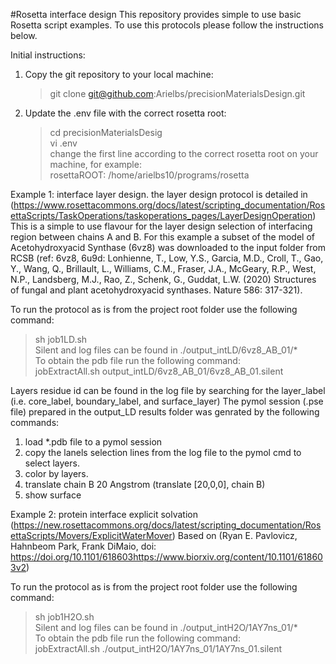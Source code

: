 #Rosetta interface design 
This repository provides simple to use basic Rosetta script examples. To use this protocols please follow the instructions below. 

Initial instructions:<br/>
1. Copy the git repository to your local machine:<br/>
	> git clone git@github.com:Arielbs/precisionMaterialsDesign.git <br/>
2. Update the .env file with the correct rosetta root:<br/>
	> cd precisionMaterialsDesig <br/>
	> vi .env <br/>
change the first line according to the correct rosetta root on your machine, for example: <br/>
  rosettaROOT: /home/arielbs10/programs/rosetta <br/>

Example 1: interface layer design. the layer design protocol is detailed in (https://www.rosettacommons.org/docs/latest/scripting_documentation/RosettaScripts/TaskOperations/taskoperations_pages/LayerDesignOperation) 
This is a simple to use flavour for the layer design selection of interfacing region between chains A and B. 
For this example a subset of the model of Acetohydroxyacid Synthase (6vz8) was downloaded to the input folder from RCSB (ref: 6vz8, 6u9d: Lonhienne, T., Low, Y.S., Garcia, M.D., Croll, T., Gao, Y., Wang, Q., Brillault, L., Williams, C.M., Fraser, J.A., McGeary, R.P., West, N.P., Landsberg, M.J., Rao, Z., Schenk, G., Guddat, L.W. (2020) Structures of fungal and plant acetohydroxyacid synthases. Nature 586: 317-321).  

To run the protocol as is from the project root folder use the following command: <br/>
 > sh job1LD.sh <br/>
Silent and log files can be found in ./output_intLD/6vz8_AB_01/* <br/>
To obtain the pdb file run the following command: <br/>
 > jobExtractAll.sh output_intLD/6vz8_AB_01/6vz8_AB_01.silent <br/>

Layers residue id can be found in the log file by searching for the layer_label (i.e. core_label, boundary_label, and surface_layer) 
The pymol session (.pse file) prepared in the output_LD results folder was genrated by the following commands: <br/>
1. load *.pdb file to a pymol session 
2. copy the lanels selection lines from the log file to the pymol cmd to select layers.
3. color by layers.
4. translate chain B 20 Angstrom (translate [20,0,0], chain B)
5. show surface


Example 2: protein interface explicit solvation (https://new.rosettacommons.org/docs/latest/scripting_documentation/RosettaScripts/Movers/ExplicitWaterMover)
Based on (Ryan E. Pavlovicz, Hahnbeom Park, Frank DiMaio, doi: https://doi.org/10.1101/618603https://www.biorxiv.org/content/10.1101/618603v2)

To run the protocol as is from the project root folder use the following command: <br/>
 > sh job1H2O.sh <br/>
Silent and log files can be found in ./output_intH2O/1AY7ns_01/* <br/>
To obtain the pdb file run the following command: <br/>
 > jobExtractAll.sh ./output_intH2O/1AY7ns_01/1AY7ns_01.silent <br/> 






